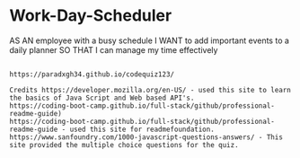 ﻿# Work-Day-Scheduler


AS AN employee with a busy schedule
I WANT to add important events to a daily planner
SO THAT I can manage my time effectively
```

https://paradxgh34.github.io/codequiz123/

Credits https://developer.mozilla.org/en-US/ - used this site to learn the basics of Java Script and Web based API's.
https://coding-boot-camp.github.io/full-stack/github/professional-readme-guide)
https://coding-boot-camp.github.io/full-stack/github/professional-readme-guide - used this site for readmefoundation.
https://www.sanfoundry.com/1000-javascript-questions-answers/ - This site provided the multiple choice questions for the quiz.

